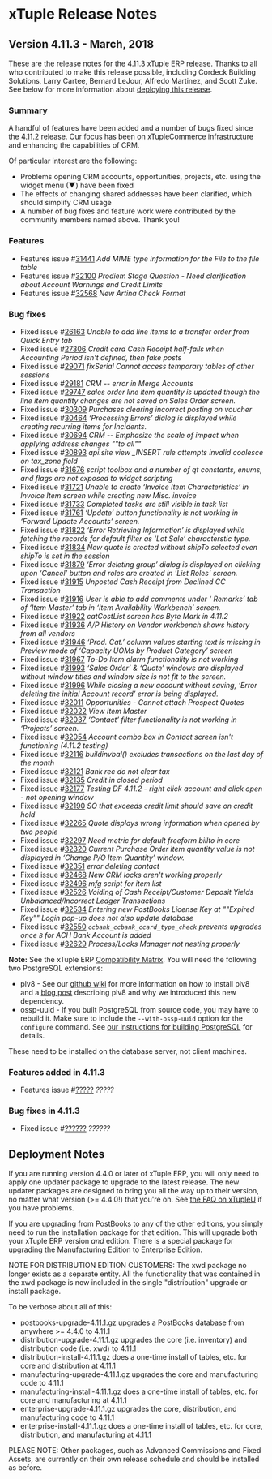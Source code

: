 
# xTuple Release Notes

## Version 4.11.3 - March, 2018

These are the release notes for the 4.11.3 xTuple ERP release.
Thanks to all who contributed to make this release possible, including
Cordeck Building Solutions, Larry Cartee, Bernard LeJour, Alfredo
Martinez, and Scott Zuke.  See below for more information about
[deploying this release](#deployment-notes).

### Summary

A handful of features have been added and a number of bugs fixed since the 4.11.2 release. Our focus has been on xTupleCommerce infrastructure and enhancing the capabilities of CRM.

Of particular interest are the following:

- Problems opening CRM accounts, opportunities, projects, etc. using the widget menu (▼) have been fixed
- The effects of changing shared addresses have been clarified, which should simplify CRM usage
- A number of bug fixes and feature work were contributed by the community members named above. Thank you!

### Features

- Features issue #[31441](http://www.xtuple.org/xtincident/view/bugs/31441) _Add MIME type information for the File to the file table_
- Features issue #[32100](http://www.xtuple.org/xtincident/view/bugs/32100) _Prodiem Stage Question - Need clarification about Account Warnings and Credit Limits_
- Features issue #[32568](http://www.xtuple.org/xtincident/view/bugs/32568) _New Artina Check Format_

### Bug fixes
- Fixed issue #[26163](http://www.xtuple.org/xtincident/view/bugs/26163) _Unable to add line items to a transfer order from Quick Entry tab_
- Fixed issue #[27306](http://www.xtuple.org/xtincident/view/bugs/27306) _Credit card Cash Receipt half-fails when Accounting Period isn't defined, then fake posts_
- Fixed issue #[29071](http://www.xtuple.org/xtincident/view/bugs/29071) _fixSerial Cannot access temporary tables of other sessions_
- Fixed issue #[29181](http://www.xtuple.org/xtincident/view/bugs/29181) _CRM -- error in Merge Accounts_
- Fixed issue #[29747](http://www.xtuple.org/xtincident/view/bugs/29747) _sales order line item quantity is updated though the line item quantity changes are not saved on Sales Order screen._
- Fixed issue #[30309](http://www.xtuple.org/xtincident/view/bugs/30309) _Purchases clearing incorrect posting on voucher_
- Fixed issue #[30464](http://www.xtuple.org/xtincident/view/bugs/30464) _‘Processing Errors’ dialog is displayed while creating recurring items for Incidents._
- Fixed issue #[30694](http://www.xtuple.org/xtincident/view/bugs/30694) _CRM -- Emphasize the scale of impact when applying address changes ""to all""_
- Fixed issue #[30893](http://www.xtuple.org/xtincident/view/bugs/30893) _api.site view \_INSERT rule attempts invalid coalesce on tax_zone field_
- Fixed issue #[31676](http://www.xtuple.org/xtincident/view/bugs/31676) _script toolbox and a number of qt constants, enums, and flags are not exposed to widget scripting_
- Fixed issue #[31721](http://www.xtuple.org/xtincident/view/bugs/31721) _Unable to create ‘Invoice Item Characteristics’ in Invoice Item screen while creating new Misc. invoice_
- Fixed issue #[31733](http://www.xtuple.org/xtincident/view/bugs/31733) _Completed tasks are still visible in task list_
- Fixed issue #[31761](http://www.xtuple.org/xtincident/view/bugs/31761) _‘Update’ button functionality is not working in ‘Forward Update Accounts’ screen._
- Fixed issue #[31822](http://www.xtuple.org/xtincident/view/bugs/31822) _‘Error Retrieving Information’  is displayed while fetching the records for default filter as ‘Lot Sale’ characterstic type._
- Fixed issue #[31834](http://www.xtuple.org/xtincident/view/bugs/31834) _New quote is created without shipTo selected even shipTo is set in the session_
- Fixed issue #[31879](http://www.xtuple.org/xtincident/view/bugs/31879) _‘Error deleting group’ dialog is displayed on clicking upon ‘Cancel’ button and roles are created in 'List Roles' screen._
- Fixed issue #[31915](http://www.xtuple.org/xtincident/view/bugs/31915) _Unposted Cash Receipt from Declined CC Transaction_
- Fixed issue #[31916](http://www.xtuple.org/xtincident/view/bugs/31916) _User is able to add comments under ‘ Remarks’ tab of ‘Item Master’ tab in ‘Item Availability Workbench’ screen._
- Fixed issue #[31922](http://www.xtuple.org/xtincident/view/bugs/31922) _catCostList screen has Byte Mark in 4.11.2_
- Fixed issue #[31936](http://www.xtuple.org/xtincident/view/bugs/31936) _A/P History on Vendor workbench shows history from all vendors_
- Fixed issue #[31946](http://www.xtuple.org/xtincident/view/bugs/31946) _‘Prod. Cat.’ column values starting text is missing in Preview mode of ‘Capacity UOMs by Product Category’ screen_
- Fixed issue #[31967](http://www.xtuple.org/xtincident/view/bugs/31967) _To-Do Item alarm functionality is not working_
- Fixed issue #[31993](http://www.xtuple.org/xtincident/view/bugs/31993) _‘Sales Order’ & ‘Quote’ windows are displayed without window titles and window size is not fit to the screen._
- Fixed issue #[31996](http://www.xtuple.org/xtincident/view/bugs/31996) _While closing a new account without saving, ‘Error deleting the initial Account record’ error is being displayed._
- Fixed issue #[32011](http://www.xtuple.org/xtincident/view/bugs/32011) _Opportunities - Cannot attach Prospect Quotes_
- Fixed issue #[32022](http://www.xtuple.org/xtincident/view/bugs/32022) _View Item Master_
- Fixed issue #[32037](http://www.xtuple.org/xtincident/view/bugs/32037) _‘Contact’ filter functionality is not working in ‘Projects’ screen._
- Fixed issue #[32054](http://www.xtuple.org/xtincident/view/bugs/32054) _Account combo box in Contact screen isn't functioning (4.11.2 testing)_
- Fixed issue #[32116](http://www.xtuple.org/xtincident/view/bugs/32116) _buildinvbal() excludes transactions on the last day of the month_
- Fixed issue #[32121](http://www.xtuple.org/xtincident/view/bugs/32121) _Bank rec do not clear tax_
- Fixed issue #[32135](http://www.xtuple.org/xtincident/view/bugs/32135) _Credit in closed period_
- Fixed issue #[32177](http://www.xtuple.org/xtincident/view/bugs/32177) _Testing DF 4.11.2 - right click account and click open - not opening window_
- Fixed issue #[32190](http://www.xtuple.org/xtincident/view/bugs/32190) _SO that exceeds credit limit should save on credit hold_
- Fixed issue #[32265](http://www.xtuple.org/xtincident/view/bugs/32265) _Quote displays wrong information when opened by two people_
- Fixed issue #[32297](http://www.xtuple.org/xtincident/view/bugs/32297) _Need metric for default freeform billto in core_
- Fixed issue #[32320](http://www.xtuple.org/xtincident/view/bugs/32320) _Current Purchase Order item quantity value is not displayed in ‘Change P/O Item Quantity’ window._
- Fixed issue #[32351](http://www.xtuple.org/xtincident/view/bugs/32351) _error deleting contact_
- Fixed issue #[32468](http://www.xtuple.org/xtincident/view/bugs/32468) _New CRM locks aren't working properly_
- Fixed issue #[32496](http://www.xtuple.org/xtincident/view/bugs/32496) _mfg script for item list_
- Fixed issue #[32526](http://www.xtuple.org/xtincident/view/bugs/32526) _Voiding of Cash Receipt/Customer Deposit Yields Unbalanced/Incorrect Ledger Transactions_
- Fixed issue #[32534](http://www.xtuple.org/xtincident/view/bugs/32534) _Entering new PostBooks License Key at ""Expired Key"" Login pop-up does not also update database_
- Fixed issue #[32550](http://www.xtuple.org/xtincident/view/bugs/32550) _`ccbank_ccbank_ccard_type_check` prevents upgrades once `B` for ACH Bank Account is added_
- Fixed issue #[32629](http://www.xtuple.org/xtincident/view/bugs/32629) _Process/Locks Manager not nesting properly_



**Note:** See the xTuple ERP [Compatibility Matrix](https://xtupleuniversity.xtuple.com/library/articles/compatibility-matrix).
You will need the following two PostgreSQL extensions:

- plv8 -
  See our
  [github wiki](https://github.com/xtuple/xtuple/wiki/Installing-PLv8) for
  more information on how to install plv8 and a
  [blog post](https://www.xtuple.org/blog/gmoskowitz/enabling-technologies-plv8-49)
  describing plv8 and why we introduced this new dependency.
- ossp-uuid -
  If you built PostgreSQL from source code, you may have to
  rebuild it. Make sure to include the `--with-ossp-uuid` option for
  the `configure` command. See
  [our instructions for building PostgreSQL](https://github.com/xtuple/qt-client/wiki/Desktop-Development-Environment-Setup#get-and-install-postgresql)
  for details.

These need to be installed on the database server, not client machines.

### Features added in 4.11.3

- Features issue #[?????](http://www.xtuple.org/xtincident/view/bugs/?????) _?????_

### Bug fixes in 4.11.3

- Fixed issue #[??????](http://www.xtuple.org/xtincident/view/bugs/??????) _??????_

## Deployment Notes

If you are running version 4.4.0 or later of xTuple ERP, you will only need to apply
one updater package to upgrade to the latest release. The new updater packages are
designed to bring you all the way up to their version, no matter
what version (>= 4.4.0!) that you're on.
See [the FAQ on xTupleU](https://xtupleuniversity.xtuple.com/library/faqs?field_subject_tid=23&field_role_tid=All&title=upgra&sort_by=value&sort_order=DESC&items_per_page=25)
if you have problems.

If you are upgrading from PostBooks to any of the other editions, you simply need to run the installation package for that edition. This will upgrade both your xTuple ERP version _and_ edition. There is a special package for upgrading the Manufacturing Edition to Enterprise Edition.

NOTE FOR DISTRIBUTION EDITION CUSTOMERS: The xwd package no longer
exists as a separate entity. All the functionality that was contained
in the xwd package is now included in the single "distribution" upgrade
or install package.

To be verbose about all of this:

-   postbooks-upgrade-4.11.1.gz
    upgrades a PostBooks database from anywhere >= 4.4.0 to 4.11.1
-   distribution-upgrade-4.11.1.gz
    upgrades the core (i.e. inventory) and
    distribution code (i.e. xwd) to 4.11.1
-   distribution-install-4.11.1.gz
    does a one-time install of tables, etc. for core and distribution at 4.11.1
-   manufacturing-upgrade-4.11.1.gz
    upgrades the core and manufacturing code to 4.11.1
-   manufacturing-install-4.11.1.gz
    does a one-time install of tables, etc. for core and manufacturing at 4.11.1
-   enterprise-upgrade-4.11.1.gz
    upgrades the core, distribution, and manufacturing code to 4.11.1
-   enterprise-install-4.11.1.gz
    does a one-time install of tables, etc. for core, distribution,
    and manufacturing at 4.11.1

PLEASE NOTE: Other packages, such as Advanced Commissions and Fixed
Assets, are currently on their own release schedule and should
be installed as before.
